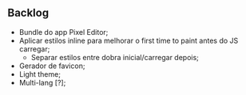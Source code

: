 ## Backlog

* Bundle do app Pixel Editor;
* Aplicar estilos inline para melhorar o first time to paint antes do JS carregar;
  * Separar estilos entre dobra inicial/carregar depois;
* Gerador de favicon;
* Light theme;
* Multi-lang [?];